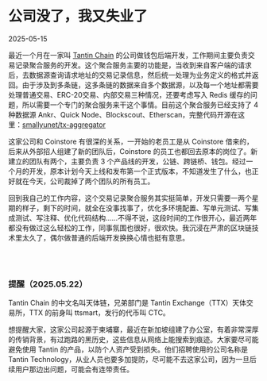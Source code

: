 # 公司没了，我又失业了

2025-05-15


最近一个月在一家叫 [Tantin Chain](https://www.tantin.com/) 的公司做钱包后端开发，工作期间主要负责交易记录聚合服务的开发。这个聚合服务主要的功能是，当收到来自客户端的请求后，去数据源查询请求地址的交易记录信息，然后统一处理为业务定义的格式并返回。由于涉及到多条链，这多条链的数据来自多个数据源，以及每一个地址都需要处理普通交易、ERC-20交易、内部交易三种情况，还要考虑写入 Redis 缓存的问题，所以需要一个专门的聚合服务来干这个事情。目前这个聚合服务已经支持了 4 种数据源 Ankr、Quick Node、Blockscout、Etherscan，完整代码开源在这里：[smallyunet/tx-aggregator](https://github.com/smallyunet/tx-aggregator)

这家公司和 Coinstore 有很深的关系，一开始的老员工是从 Coinstore 借来的，后来从外部招人组建了新的团队后，Coinstore 的员工也都回去原本的岗位了。新建立的团队有两个，主要负责 3 个产品线的开发，公链、跨链桥、钱包。经过一个月的开发，原本计划今天上线和发布第一个正式版本，不知道发生了什么，也正好就在今天，公司裁掉了两个团队的所有员工。

回到我自己的工作内容，这个交易记录聚合服务其实挺简单，开发只需要一两个星期的样子，剩下的时间，就全在没事找事了，优化多环境配置、写单元测试、写集成测试、写注释、优化代码结构……不得不说，这段时间的工作很开心，最近两年都没有做过这么轻松的工作，同事氛围也很好，很欢快。我沉浸在严肃的区块链技术里太久了，偶尔做普通的后端开发换换心情也挺有意思。

<br><br>

### 提醒（2025.05.22）

Tantin Chain 的中文名叫天体链，兄弟部门是 Tantin Exchange（TTX）天体交易所，TTX 的前身叫 ttsmart，发行的代币叫 CTC。

想提醒大家，这家公司起源于柬埔寨，最近在新加坡组建了办公室，有着非常深厚的传销背景，有过跑路的黑历史，这些信息从网络上能搜索到痕迹。大家要尽可能避免使用 Tantin 的产品，以防个人资产受到损失。他们招聘使用的公司名称是 Tantin Technology，从业人员也要多加提防，尽可能不去这家公司，因为一旦后续用户那边出问题，可能会有连带责任。

